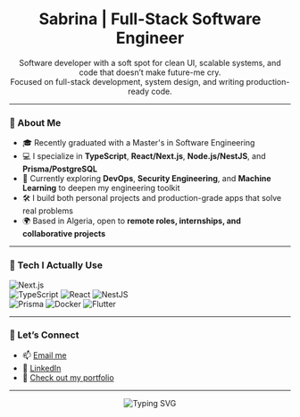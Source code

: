 <h1 align="center">Sabrina | Full-Stack Software Engineer</h1>

<p align="center">
  Software developer with a soft spot for clean UI, scalable systems, and code that doesn’t make future-me cry.<br>
  Focused on full-stack development, system design, and writing production-ready code.
</p>

---

### 🧭 About Me

- 🎓 Recently graduated with a Master's in Software Engineering
- 💻 I specialize in **TypeScript**, **React/Next.js**, **Node.js/NestJS**, and **Prisma/PostgreSQL**
- 🧠 Currently exploring **DevOps**, **Security Engineering**, and **Machine Learning** to deepen my engineering toolkit
- 🛠️ I build both personal projects and production-grade apps that solve real problems
- 🌍 Based in Algeria, open to **remote roles, internships, and collaborative projects**

---

### 🧰 Tech I Actually Use

![Next.js](https://img.shields.io/badge/-Next.js-000?style=flat&logo=next.js)  
![TypeScript](https://img.shields.io/badge/-TypeScript-3178c6?style=flat&logo=typescript)
![React](https://img.shields.io/badge/-React-61DAFB?style=flat&logo=react)
![NestJS](https://img.shields.io/badge/-NestJS-e0234e?style=flat&logo=nestjs)  
![Prisma](https://img.shields.io/badge/-Prisma-2D3748?style=flat&logo=prisma)
![Docker](https://img.shields.io/badge/-Docker-2496ED?style=flat&logo=docker)
![Flutter](https://img.shields.io/badge/-Flutter-02569B?style=flat&logo=flutter)

---

### 🤝 Let’s Connect

- 📫 [Email me](mailto:yafasabb@gmail.com)
- 🧠 [LinkedIn](www.linkedin.com/in/yafasabrina00)  
- 👀 [Check out my portfolio](https://sabrinayafa.vercel.app/)

---

<p align="center">
  <img src="https://readme-typing-svg.demolab.com?font=Fira+Code&pause=1000&center=true&vCenter=true&multiline=true&width=435&lines=Clean+code,+clean+UI,+chaotic+energy.;Built+with+TypeScript+and+tea.;Now+accepting+cool+collabs+%F0%9F%92%8E" alt="Typing SVG" />
</p>
